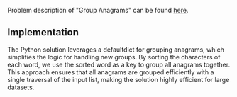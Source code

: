 Problem description of "Group Anagrams" can be found [here](https://leetcode.com/problems/group-anagrams/).

## Implementation

The Python solution leverages a defaultdict for grouping anagrams, which simplifies the logic for handling new groups. By sorting the characters of each word, we use the sorted word as a key to group all anagrams together. This approach ensures that all anagrams are grouped efficiently with a single traversal of the input list, making the solution highly efficient for large datasets.